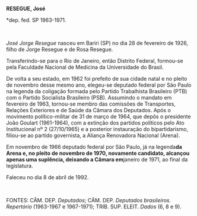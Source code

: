 **RESEGUE, José**

\*dep. fed. SP 1963-1971.

 

*José Jorge Resegue* nasceu em Bariri (SP) no dia 28 de fevereiro de
1926, filho de Jorge Resegue e de Rosa Resegue.

Transferindo-se para o Rio de Janeiro, então Distrito Federal, formou-se
pela Faculdade Nacional de Medicina da Universidade do Brasil.

De volta a seu estado, em 1962 foi prefeito de sua cidade natal e no
pleito de novembro desse mesmo ano, elegeu-se deputado federal por São
Paulo na legenda da coligação formada pelo Partido Trabalhista
Brasileiro (PTB) com o Partido Socialista Brasileiro (PSB). Assumindo o
mandato em fevereiro de 1963, tornou-se membro das comissões de
Transportes, Relações Exteriores e de Saúde da Câmara dos Deputados.
Após o movimento político-militar de 31 de março de 1964, que depôs o
presidente João Goulart (1961-1964), com a extinção dos partidos
políticos pelo Ato Institucional nº 2 (27/10/1965) e a posterior
instauração do bipartidarismo, filiou-se ao partido governista, a
Aliança Renovadora Nacional (Arena).

Em novembro de 1966 deputado federal por São Paulo, já na legenda****da
Arena e, no pleito de novembro de 1970, novamente candidato, alcançou
apenas uma suplência, deixando a Câmara em****janeiro de 1971, ao final
da legislatura.

Faleceu no dia 8 de abril de 1992.

 

FONTES: CÂM. DEP. *Deputados*; CÂM. DEP. *Deputados brasileiros.
Repertório* (1963-1967 e 1967-1971); TRIB. SUP. ELEIT. *Dados* (6, 8 e
9).

 
